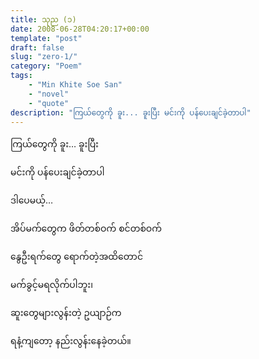 ```yaml
---
title: သုည (၁)
date: 2008-06-28T04:20:17+00:00
template: "post"  
draft: false  
slug: "zero-1/"  
category: "Poem"
tags:
    - "Min Khite Soe San"
    - "novel"
    - "quote"
description: "ကြယ်တွေကို ခူး... ခူးပြီး မင်းကို ပန်ပေးချင်ခဲ့တာပါ"
---
```

ကြယ်တွေကို ခူး&#8230; ခူးပြီး
  
မင်းကို ပန်ပေးချင်ခဲ့တာပါ
  
ဒါပေမယ့်&#8230;
  
အိပ်မက်တွေက ဖိတ်တစ်ဝက် စင်တစ်ဝက်
  
နွေဦးရက်တွေ ရောက်တဲ့အထိတောင်
  
မက်ခွင့်မရလိုက်ပါဘူး၊
  
ဆူးတွေများလွန်းတဲ့ ဥယျာဉ်က
  
ရနံ့ကျတော့ နည်းလွန်းနေခဲ့တယ်။